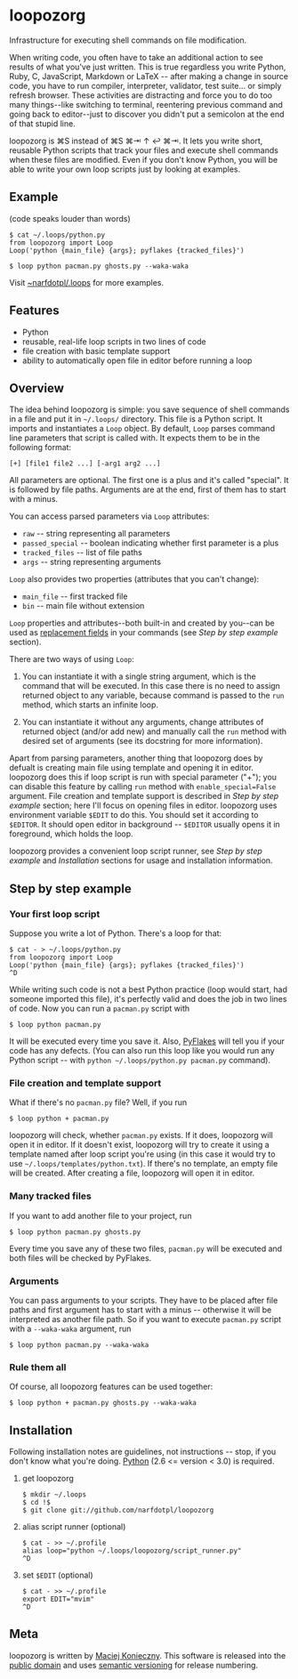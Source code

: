 loopozorg
=========

Infrastructure for executing shell commands on file modification.

When writing code, you often have to take an additional action to
see results of what you've just written.  This is true regardless
you write Python, Ruby, C, JavaScript, Markdown or LaTeX -- after
making a change in source code, you have to run compiler, interpreter,
validator, test suite... or simply refresh browser.  These activities
are distracting and force you to do too many things--like switching to
terminal, reentering previous command and going back to editor--just to
discover you didn't put a semicolon at the end of that stupid line.

loopozorg is ⌘S instead of ⌘S ⌘⇥ ↑ ↩ ⌘⇥.  It lets you write short,
reusable Python scripts that track your files and execute shell commands
when these files are modified.  Even if you don't know Python, you will
be able to write your own loop scripts just by looking at examples.


Example
-------

(code speaks louder than words)

    $ cat ~/.loops/python.py
    from loopozorg import Loop
    Loop('python {main_file} {args}; pyflakes {tracked_files}')

    $ loop python pacman.py ghosts.py --waka-waka


Visit [~narfdotpl/.loops][narf loops] for more examples.

  [narf loops]: http://github.com/narfdotpl/dotfiles/tree/master/home/.loops


Features
--------

  - Python
  - reusable, real-life loop scripts in two lines of code
  - file creation with basic template support
  - ability to automatically open file in editor before running a loop


Overview
--------

The idea behind loopozorg is simple: you save sequence of shell commands
in a file and put it in `~/.loops/` directory.  This file is a Python
script.  It imports and instantiates a `Loop` object.  By default,
`Loop` parses command line parameters that script is called with.  It
expects them to be in the following format:

    [+] [file1 file2 ...] [-arg1 arg2 ...]

All parameters are optional.  The first one is a plus and it's called
"special".  It is followed by file paths.  Arguments are at the end,
first of them has to start with a minus.

You can access parsed parameters via `Loop` attributes:

  - `raw` -- string representing all parameters
  - `passed_special` -- boolean indicating whether first parameter is
    a plus
  - `tracked_files` -- list of file paths
  - `args` -- string representing arguments

`Loop` also provides two properties (attributes that you can't change):

  - `main_file` -- first tracked file
  - `bin` -- main file without extension


`Loop` properties and attributes--both built-in and created by you--can
be used as [replacement fields][rf] in your commands (see *Step by step
example* section).

  [rf]: http://docs.python.org/library/string.html#format-string-syntax


There are two ways of using `Loop`:

  1. You can instantiate it with a single string argument, which is the
     command that will be executed.  In this case there is no need to
     assign returned object to any variable, because command is passed
     to the `run` method, which starts an infinite loop.

  2. You can instantiate it without any arguments, change attributes of
     returned object (and/or add new) and manually call the `run` method
     with desired set of arguments (see its docstring for more
     information).


Apart from parsing parameters, another thing that loopozorg does by
defualt is creating main file using template and opening it in editor.
loopozorg does this if loop script is run with special parameter
("+"); you can disable this feature by calling `run` method with
`enable_special=False` argument.  File creation and template support is
described in *Step by step example* section; here I'll focus on opening
files in editor. loopozorg uses environment variable `$EDIT` to do this.
You should set it according to `$EDITOR`.  It should open editor in
background -- `$EDITOR` usually opens it in foreground, which holds the
loop.

loopozorg provides a convenient loop script runner, see *Step by
step example* and *Installation* sections for usage and installation
information.


Step by step example
--------------------

### Your first loop script

Suppose you write a lot of Python.  There's a loop for that:

    $ cat - > ~/.loops/python.py
    from loopozorg import Loop
    Loop('python {main_file} {args}; pyflakes {tracked_files}')
    ^D

While writing such code is not a best Python practice (loop would start,
had someone imported this file), it's perfectly valid and does the job
in two lines of code.  Now you can run a `pacman.py` script with

    $ loop python pacman.py

It will be executed every time you save it.  Also, [PyFlakes][] will
tell you if your code has any defects.  (You can also run this loop
like you would run any Python script -- with `python ~/.loops/python.py
pacman.py` command).

  [PyFlakes]: http://divmod.org/trac/wiki/DivmodPyflakes


### File creation and template support

What if there's no `pacman.py` file?  Well, if you run

    $ loop python + pacman.py

loopozorg will check, whether `pacman.py` exists.  If it does, loopozorg
will open it in editor.  If it doesn't exist, loopozorg will try to
create it using a template named after loop script you're using (in this
case it would try to use `~/.loops/templates/python.txt`).  If there's
no template, an empty file will be created.  After creating a file,
loopozorg will open it in editor.


### Many tracked files

If you want to add another file to your project, run

    $ loop python pacman.py ghosts.py

Every time you save any of these two files, `pacman.py` will be executed
and both files will be checked by PyFlakes.


### Arguments

You can pass arguments to your scripts.  They have to be placed after
file paths and first argument has to start with a minus -- otherwise it
will be interpreted as another file path.  So if you want to execute
`pacman.py` script with a `--waka-waka` argument, run

    $ loop python pacman.py --waka-waka


### Rule them all

Of course, all loopozorg features can be used together:

    $ loop python + pacman.py ghosts.py --waka-waka


Installation
------------

Following installation notes are guidelines, not instructions -- stop,
if you don't know what you're doing. [Python][] (2.6 <= version < 3.0)
is required.

  [Python]: http://python.org/


 1. get loopozorg

        $ mkdir ~/.loops
        $ cd !$
        $ git clone git://github.com/narfdotpl/loopozorg

 2. alias script runner (optional)

        $ cat - >> ~/.profile
        alias loop="python ~/.loops/loopozorg/script_runner.py"
        ^D

 3. set `$EDIT` (optional)

        $ cat - >> ~/.profile
        export EDIT="mvim"
        ^D


Meta
----

loopozorg is written by [Maciej Konieczny][].  This software is released
into the [public domain][] and uses [semantic versioning][] for release
numbering.

  [Maciej Konieczny]: http://narf.pl/
  [public domain]: http://unlicense.org/
  [semantic versioning]: http://semver.org/
